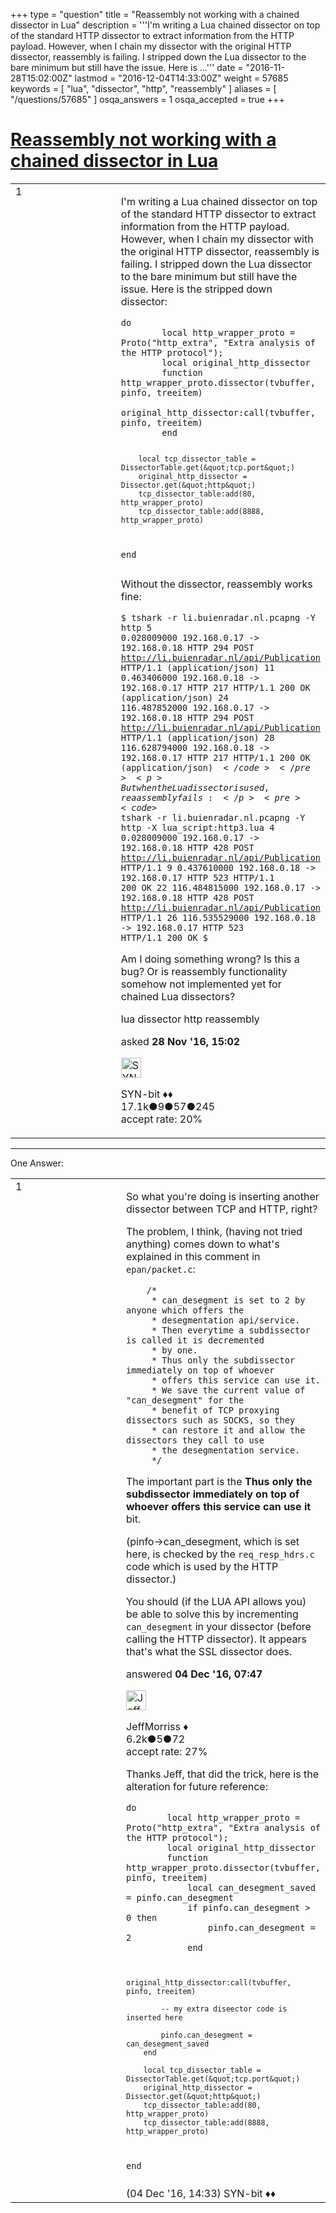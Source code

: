 +++
type = "question"
title = "Reassembly not working with a chained dissector in Lua"
description = '''I&#x27;m writing a Lua chained dissector on top of the standard HTTP dissector to extract information from the HTTP payload. However, when I chain my dissector with the original HTTP dissector, reassembly is failing. I stripped down the Lua dissector to the bare minimum but still have the issue. Here is ...'''
date = "2016-11-28T15:02:00Z"
lastmod = "2016-12-04T14:33:00Z"
weight = 57685
keywords = [ "lua", "dissector", "http", "reassembly" ]
aliases = [ "/questions/57685" ]
osqa_answers = 1
osqa_accepted = true
+++

<div class="headNormal">

# [Reassembly not working with a chained dissector in Lua](/questions/57685/reassembly-not-working-with-a-chained-dissector-in-lua)

</div>

<div id="main-body">

<div id="askform">

<table id="question-table" style="width:100%;"><colgroup><col style="width: 50%" /><col style="width: 50%" /></colgroup><tbody><tr class="odd"><td style="width: 30px; vertical-align: top"><div class="vote-buttons"><span id="post-57685-upvote" class="ajax-command post-vote up" rel="nofollow" title="I like this post (click again to cancel)"> </span><div id="post-57685-score" class="post-score" title="current number of votes">1</div><span id="post-57685-downvote" class="ajax-command post-vote down" rel="nofollow" title="I dont like this post (click again to cancel)"> </span> <span id="favorite-mark" class="ajax-command favorite-mark" rel="nofollow" title="mark/unmark this question as favorite (click again to cancel)"> </span><div id="favorite-count" class="favorite-count"></div></div></td><td><div id="item-right"><div class="question-body"><p>I'm writing a Lua chained dissector on top of the standard HTTP dissector to extract information from the HTTP payload. However, when I chain my dissector with the original HTTP dissector, reassembly is failing. I stripped down the Lua dissector to the bare minimum but still have the issue. Here is the stripped down dissector:</p><pre><code>do
        local http_wrapper_proto = Proto(&quot;http_extra&quot;, &quot;Extra analysis of the HTTP protocol&quot;);
        local original_http_dissector
        function http_wrapper_proto.dissector(tvbuffer, pinfo, treeitem)
            original_http_dissector:call(tvbuffer, pinfo, treeitem)
        end

        local tcp_dissector_table = DissectorTable.get(&quot;tcp.port&quot;)
        original_http_dissector = Dissector.get(&quot;http&quot;)
        tcp_dissector_table:add(80, http_wrapper_proto)
        tcp_dissector_table:add(8888, http_wrapper_proto)
end</code></pre><p>Without the dissector, reassembly works fine:</p><pre><code>$ tshark -r li.buienradar.nl.pcapng -Y http
  5 0.028009000 192.168.0.17 -&gt; 192.168.0.18 HTTP 294 POST http://li.buienradar.nl/api/Publication HTTP/1.1  (application/json)
 11 0.463406000 192.168.0.18 -&gt; 192.168.0.17 HTTP 217 HTTP/1.1 200 OK  (application/json)
 24 116.487852000 192.168.0.17 -&gt; 192.168.0.18 HTTP 294 POST http://li.buienradar.nl/api/Publication HTTP/1.1  (application/json)
 28 116.628794000 192.168.0.18 -&gt; 192.168.0.17 HTTP 217 HTTP/1.1 200 OK  (application/json)
$</code></pre><p>But when the Lua dissector is used, reaassembly fails:</p><pre><code>$ tshark -r li.buienradar.nl.pcapng -Y http -X lua_script:http3.lua
  4 0.028009000 192.168.0.17 -&gt; 192.168.0.18 HTTP 428 POST http://li.buienradar.nl/api/Publication HTTP/1.1 
  9 0.437610000 192.168.0.18 -&gt; 192.168.0.17 HTTP 523 HTTP/1.1 200 OK 
 22 116.484815000 192.168.0.17 -&gt; 192.168.0.18 HTTP 428 POST http://li.buienradar.nl/api/Publication HTTP/1.1 
 26 116.535529000 192.168.0.18 -&gt; 192.168.0.17 HTTP 523 HTTP/1.1 200 OK 
$</code></pre><p>Am I doing something wrong? Is this a bug? Or is reassembly functionality somehow not implemented yet for chained Lua dissectors?</p></div><div id="question-tags" class="tags-container tags"><span class="post-tag tag-link-lua" rel="tag" title="see questions tagged &#39;lua&#39;">lua</span> <span class="post-tag tag-link-dissector" rel="tag" title="see questions tagged &#39;dissector&#39;">dissector</span> <span class="post-tag tag-link-http" rel="tag" title="see questions tagged &#39;http&#39;">http</span> <span class="post-tag tag-link-reassembly" rel="tag" title="see questions tagged &#39;reassembly&#39;">reassembly</span></div><div id="question-controls" class="post-controls"></div><div class="post-update-info-container"><div class="post-update-info post-update-info-user"><p>asked <strong>28 Nov '16, 15:02</strong></p><img src="https://secure.gravatar.com/avatar/7901a94d8fdd1f9f47cda9a32fcfa177?s=32&amp;d=identicon&amp;r=g" class="gravatar" width="32" height="32" alt="SYN-bit&#39;s gravatar image" /><p><span>SYN-bit ♦♦</span><br />
<span class="score" title="17094 reputation points"><span>17.1k</span></span><span title="9 badges"><span class="badge1">●</span><span class="badgecount">9</span></span><span title="57 badges"><span class="silver">●</span><span class="badgecount">57</span></span><span title="245 badges"><span class="bronze">●</span><span class="badgecount">245</span></span><br />
<span class="accept_rate" title="Rate of the user&#39;s accepted answers">accept rate:</span> <span title="SYN-bit has 174 accepted answers">20%</span></p></div></div><div id="comments-container-57685" class="comments-container"></div><div id="comment-tools-57685" class="comment-tools"></div><div class="clear"></div><div id="comment-57685-form-container" class="comment-form-container"></div><div class="clear"></div></div></td></tr></tbody></table>

------------------------------------------------------------------------

<div class="tabBar">

<span id="sort-top"></span>

<div class="headQuestions">

One Answer:

</div>

</div>

<span id="57838"></span>

<div id="answer-container-57838" class="answer accepted-answer">

<table style="width:100%;"><colgroup><col style="width: 50%" /><col style="width: 50%" /></colgroup><tbody><tr class="odd"><td style="width: 30px; vertical-align: top"><div class="vote-buttons"><span id="post-57838-upvote" class="ajax-command post-vote up" rel="nofollow" title="I like this post (click again to cancel)"> </span><div id="post-57838-score" class="post-score" title="current number of votes">1</div><span id="post-57838-downvote" class="ajax-command post-vote down" rel="nofollow" title="I dont like this post (click again to cancel)"> </span> <span class="accept-answer on" rel="nofollow" title="SYN-bit has selected this answer as the correct answer"> </span></div></td><td><div class="item-right"><div class="answer-body"><p>So what you're doing is inserting another dissector between TCP and HTTP, right?</p><p>The problem, I think, (having not tried anything) comes down to what's explained in this comment in <code>epan/packet.c</code>:</p><pre><code>    /*
     * can_desegment is set to 2 by anyone which offers the
     * desegmentation api/service.
     * Then everytime a subdissector is called it is decremented
     * by one.
     * Thus only the subdissector immediately on top of whoever
     * offers this service can use it.
     * We save the current value of &quot;can_desegment&quot; for the
     * benefit of TCP proxying dissectors such as SOCKS, so they
     * can restore it and allow the dissectors they call to use
     * the desegmentation service.
     */</code></pre><p>The important part is the <strong>Thus only the subdissector immediately on top of whoever offers this service can use it</strong> bit.</p><p>(pinfo-&gt;can_desegment, which is set here, is checked by the <code>req_resp_hdrs.c</code> code which is used by the HTTP dissector.)</p><p>You should (if the LUA API allows you) be able to solve this by incrementing <code>can_desegment</code> in your dissector (before calling the HTTP dissector). It appears that's what the SSL dissector does.</p></div><div class="answer-controls post-controls"></div><div class="post-update-info-container"><div class="post-update-info post-update-info-user"><p>answered <strong>04 Dec '16, 07:47</strong></p><img src="https://secure.gravatar.com/avatar/e0564001bb7deb960d5d9d9c1e0ba074?s=32&amp;d=identicon&amp;r=g" class="gravatar" width="32" height="32" alt="JeffMorriss&#39;s gravatar image" /><p><span>JeffMorriss ♦</span><br />
<span class="score" title="6219 reputation points"><span>6.2k</span></span><span title="5 badges"><span class="silver">●</span><span class="badgecount">5</span></span><span title="72 badges"><span class="bronze">●</span><span class="badgecount">72</span></span><br />
<span class="accept_rate" title="Rate of the user&#39;s accepted answers">accept rate:</span> <span title="JeffMorriss has 103 accepted answers">27%</span></p></div></div><div id="comments-container-57838" class="comments-container"><span id="57850"></span><div id="comment-57850" class="comment"><div id="post-57850-score" class="comment-score"></div><div class="comment-text"><p>Thanks Jeff, that did the trick, here is the alteration for future reference:</p><pre><code>do
        local http_wrapper_proto = Proto(&quot;http_extra&quot;, &quot;Extra analysis of the HTTP protocol&quot;);
        local original_http_dissector
        function http_wrapper_proto.dissector(tvbuffer, pinfo, treeitem)
            local can_desegment_saved = pinfo.can_desegment
            if pinfo.can_desegment &gt; 0 then
                pinfo.can_desegment = 2
            end

            original_http_dissector:call(tvbuffer, pinfo, treeitem)

            -- my extra diseector code is inserted here

            pinfo.can_desegment = can_desegment_saved
        end

        local tcp_dissector_table = DissectorTable.get(&quot;tcp.port&quot;)
        original_http_dissector = Dissector.get(&quot;http&quot;)
        tcp_dissector_table:add(80, http_wrapper_proto)
        tcp_dissector_table:add(8888, http_wrapper_proto)
end</code></pre></div><div id="comment-57850-info" class="comment-info"><span class="comment-age">(04 Dec '16, 14:33)</span> <span class="comment-user userinfo">SYN-bit ♦♦</span></div></div></div><div id="comment-tools-57838" class="comment-tools"></div><div class="clear"></div><div id="comment-57838-form-container" class="comment-form-container"></div><div class="clear"></div></div></td></tr></tbody></table>

</div>

<div class="paginator-container-left">

</div>

</div>

</div>

